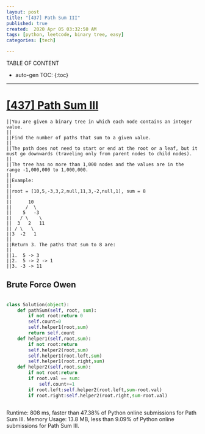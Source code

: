 ```yaml
---
layout: post
title: "[437] Path Sum III"
published: true
created:  2020 Apr 05 03:32:50 AM
tags: [python, leetcode, binary tree, easy]
categories: [tech]

---
```


TABLE OF CONTENT

* auto-gen TOC:
{:toc}

- - -

# [[437] Path Sum III](https://leetcode.com/problems/path-sum-iii/)

    ||You are given a binary tree in which each node contains an integer value.                                                                
    ||                                                                                                                                         
    ||Find the number of paths that sum to a given value.                                                                                      
    ||                                                                                                                                         
    ||The path does not need to start or end at the root or a leaf, but it must go downwards (traveling only from parent nodes to child nodes).
    ||                                                                                                                                         
    ||The tree has no more than 1,000 nodes and the values are in the range -1,000,000 to 1,000,000.                                           
    ||                                                                                                                                         
    ||Example:                                                                                                                                 
    ||                                                                                                                                         
    ||root = [10,5,-3,3,2,null,11,3,-2,null,1], sum = 8                                                                                        
    ||                                                                                                                                         
    ||      10                                                                                                                                 
    ||     /  \                                                                                                                                
    ||    5   -3                                                                                                                               
    ||   / \    \                                                                                                                              
    ||  3   2   11                                                                                                                             
    || / \   \                                                                                                                                 
    ||3  -2   1                                                                                                                                
    ||                                                                                                                                         
    ||Return 3. The paths that sum to 8 are:                                                                                                   
    ||                                                                                                                                         
    ||1.  5 -> 3                                                                                                                               
    ||2.  5 -> 2 -> 1                                                                                                                          
    ||3. -3 -> 11                                                                                                                              
      
      
## Brute Force Owen
      
```python
      
class Solution(object):
    def pathSum(self, root, sum):
        if not root:return 0
        self.count=0
        self.helper1(root,sum)
        return self.count  
    def helper1(self,root,sum):
        if not root:return 
        self.helper2(root,sum)
        self.helper1(root.left,sum)
        self.helper1(root.right,sum)
    def helper2(self,root,sum):
        if not root:return 
        if root.val == sum:
            self.count+=1 
        if root.left:self.helper2(root.left,sum-root.val)
        if root.right:self.helper2(root.right,sum-root.val)
                
```
Runtime: 808 ms, faster than 47.38% of Python online submissions for Path Sum III.
Memory Usage: 13.8 MB, less than 9.09% of Python online submissions for Path Sum III.
